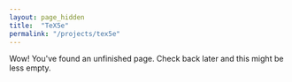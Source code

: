 ```yaml
---
layout: page_hidden
title:  "TeX5e"
permalink: "/projects/tex5e"
---
```


Wow! You've found an unfinished page. Check back later and this might be less empty.
